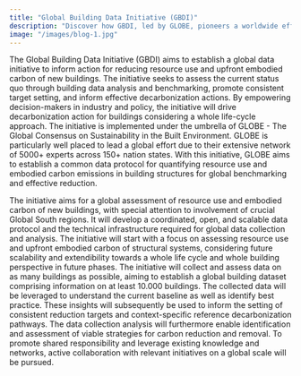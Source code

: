 ```yaml
---
title: "Global Building Data Initiative (GBDI)"
description: "Discover how GBDI, led by GLOBE, pioneers a worldwide effort, leveraging a vast network of 5000+ experts across 150+ nations, to establish a common data protocol for benchmarking and reducing resource use and embodied carbon in new buildings, fostering global collaboration for a sustainable built environment."
image: "/images/blog-1.jpg"
---
```


The Global Building Data Initiative (GBDI) aims to establish a global data initiative to inform action
for reducing resource use and upfront embodied carbon of new buildings. The initiative seeks to assess
the current status quo through building data analysis and benchmarking, promote consistent target setting,
and inform effective decarbonization actions. By empowering decision-makers in industry and policy,
the initiative will drive decarbonization action for buildings considering a whole life-cycle approach.
The initiative is implemented under the umbrella of GLOBE - The Global Consensus on Sustainability in the
Built Environment. GLOBE is particularly well placed to lead a global effort due to their extensive network
of 5000+ experts across 150+ nation states. With this initiative, GLOBE aims to establish a common data
protocol for quantifying resource use and embodied carbon emissions in building structures for global
benchmarking and effective reduction.

The initiative aims for a global assessment of resource use and embodied carbon of new buildings,
with special attention to involvement of crucial Global South regions. It will develop a coordinated,
open, and scalable data protocol and the technical infrastructure required for global data collection
and analysis. The initiative will start with a focus on assessing resource use and upfront embodied carbon
of structural systems, considering future scalability and extendibility towards a whole life cycle and whole
building perspective in future phases. The initiative will collect and assess data on as many buildings
as possible, aiming to establish a global building dataset comprising information on at least 10.000
buildings. The collected data will be leveraged to understand the current baseline as well as identify
best practice. These insights will subsequently be used to inform the setting of consistent reduction
targets and context-specific reference decarbonization pathways. The data collection analysis will
furthermore enable identification and assessment of viable strategies for carbon reduction and removal.
To promote shared responsibility and leverage existing knowledge and networks, active collaboration with
relevant initiatives on a global scale will be pursued.
